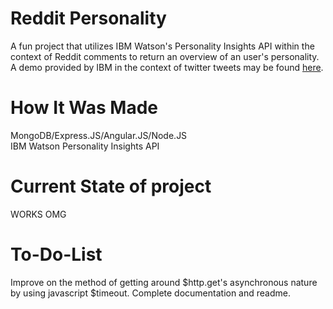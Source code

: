 # Reddit Personality

A fun project that utilizes IBM Watson's Personality Insights API within the context of Reddit comments to return an overview of an user's personality. A demo provided by IBM in the context of twitter tweets may be found [here](http://personality-insights-livedemo.mybluemix.net).

# How It Was Made

MongoDB/Express.JS/Angular.JS/Node.JS  
IBM Watson Personality Insights API  

# Current State of project

WORKS OMG  

# To-Do-List  

Improve on the method of getting around $http.get's asynchronous nature by using javascript $timeout. Complete documentation and readme.
